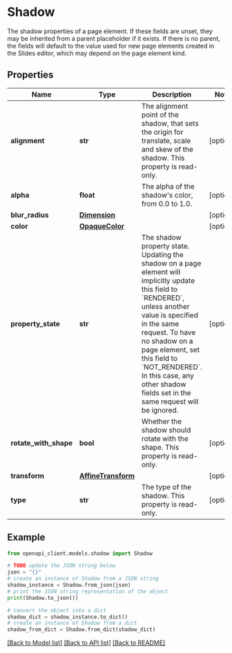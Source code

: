 # Shadow

The shadow properties of a page element. If these fields are unset, they may be inherited from a parent placeholder if it exists. If there is no parent, the fields will default to the value used for new page elements created in the Slides editor, which may depend on the page element kind.

## Properties

Name | Type | Description | Notes
------------ | ------------- | ------------- | -------------
**alignment** | **str** | The alignment point of the shadow, that sets the origin for translate, scale and skew of the shadow. This property is read-only. | [optional] 
**alpha** | **float** | The alpha of the shadow&#39;s color, from 0.0 to 1.0. | [optional] 
**blur_radius** | [**Dimension**](Dimension.md) |  | [optional] 
**color** | [**OpaqueColor**](OpaqueColor.md) |  | [optional] 
**property_state** | **str** | The shadow property state. Updating the shadow on a page element will implicitly update this field to &#x60;RENDERED&#x60;, unless another value is specified in the same request. To have no shadow on a page element, set this field to &#x60;NOT_RENDERED&#x60;. In this case, any other shadow fields set in the same request will be ignored. | [optional] 
**rotate_with_shape** | **bool** | Whether the shadow should rotate with the shape. This property is read-only. | [optional] 
**transform** | [**AffineTransform**](AffineTransform.md) |  | [optional] 
**type** | **str** | The type of the shadow. This property is read-only. | [optional] 

## Example

```python
from openapi_client.models.shadow import Shadow

# TODO update the JSON string below
json = "{}"
# create an instance of Shadow from a JSON string
shadow_instance = Shadow.from_json(json)
# print the JSON string representation of the object
print(Shadow.to_json())

# convert the object into a dict
shadow_dict = shadow_instance.to_dict()
# create an instance of Shadow from a dict
shadow_from_dict = Shadow.from_dict(shadow_dict)
```
[[Back to Model list]](../README.md#documentation-for-models) [[Back to API list]](../README.md#documentation-for-api-endpoints) [[Back to README]](../README.md)


